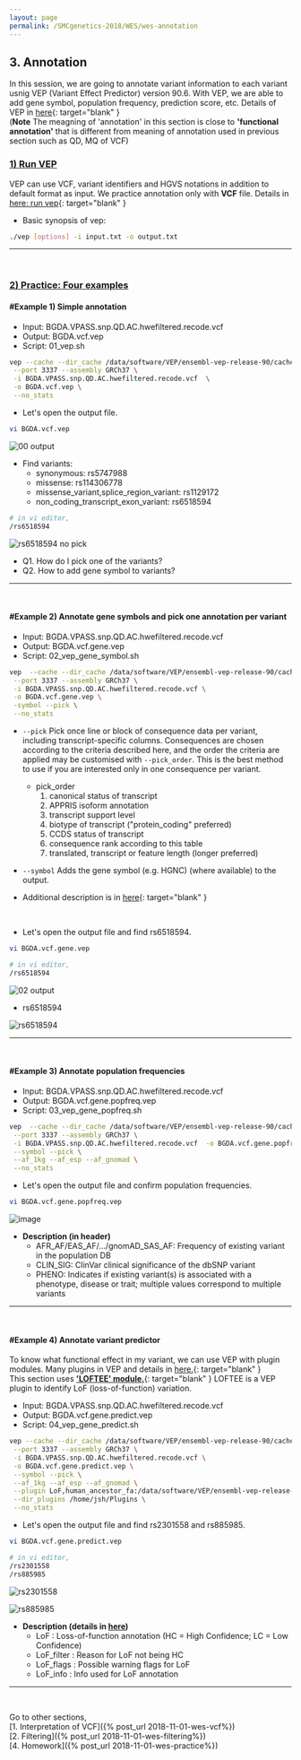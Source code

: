 ```yaml
---
layout: page
permalink: /SMCgenetics-2018/WES/wes-annotation
---
```


## **3. Annotation**

In this session, we are going to annotate variant information to each variant usnig VEP (Variant Effect Predictor) version 90.6. With VEP, we are able to add gene symbol, population frequency, prediction score, etc. Details of VEP in [here](http://asia.ensembl.org/info/docs/tools/vep/index.html){: target="blank" }    
(**Note** The meagning of 'annotation' in this section is close to **'functional annotation'** that is different from meaning of annotation used in previous section such as QD, MQ of VCF)


### **<u>1) Run VEP</u>**  
  
VEP can use VCF, variant identifiers and HGVS notations in addition to default format as input. We practice annotation only with **VCF** file. Details in [here: run vep](http://asia.ensembl.org/info/docs/tools/vep/script/vep_options.html){: target="blank" }

- Basic synopsis of vep:

```bash
./vep [options] -i input.txt -o output.txt
```

---
<br>

### **<u>2) Practice: Four examples</u>**

#### **#Example 1) Simple annotation**

- Input: BGDA.VPASS.snp.QD.AC.hwefiltered.recode.vcf
- Output: BGDA.vcf.vep
- Script: 01_vep.sh

```bash
vep --cache --dir_cache /data/software/VEP/ensembl-vep-release-90/cache \
 --port 3337 --assembly GRCh37 \
 -i BGDA.VPASS.snp.QD.AC.hwefiltered.recode.vcf  \
 -o BGDA.vcf.vep \
 --no_stats
```

- Let's open the output file.

```bash
vi BGDA.vcf.vep
```

![00 output](https://user-images.githubusercontent.com/26876362/48534518-b8315700-e8eb-11e8-9f44-82271ec07265.png)


- Find variants:  
	- synonymous: rs5747988
	- missense: rs114306778
	- missense_variant,splice_region_variant: rs1129172
	- non_coding_transcript_exon_variant: rs6518594

```bash
# in vi editor,
/rs6518594 
```

![rs6518594 no pick](https://user-images.githubusercontent.com/26876362/48600124-fbec9500-e9ad-11e8-966c-995301deebda.png)

- Q1. How do I pick one of the variants? 
- Q2. How to add gene symbol to variants?

---
<br>

#### **#Example 2) Annotate gene symbols and pick one annotation per variant**

- Input: BGDA.VPASS.snp.QD.AC.hwefiltered.recode.vcf
- Output: BGDA.vcf.gene.vep
- Script: 02_vep_gene_symbol.sh  

```bash
vep  --cache --dir_cache /data/software/VEP/ensembl-vep-release-90/cache \
 --port 3337 --assembly GRCh37 \
 -i BGDA.VPASS.snp.QD.AC.hwefiltered.recode.vcf \
 -o BGDA.vcf.gene.vep \
 -symbol --pick \
 --no_stats
```
  
  - ```--pick``` Pick once line or block of consequence data per variant, including transcript-specific columns. Consequences are chosen according to the criteria described here, and the order the criteria are applied may be customised with ```--pick_order```. This is the best method to use if you are interested only in one consequence per variant.  
	- pick_order
		1. canonical status of transcript
		2. APPRIS isoform annotation
		3. transcript support level
		4. biotype of transcript ("protein_coding" preferred)
		5. CCDS status of transcript
		6. consequence rank according to this table
		7. translated, transcript or feature length (longer preferred)

  - ```--symbol``` Adds the gene symbol (e.g. HGNC) (where available) to the output.  
  - Additional description is in [here](http://asia.ensembl.org/info/docs/tools/vep/script/vep_options.html#output){: target="blank" } 
<br>

- Let's open the output file and find rs6518594.  

```bash
vi BGDA.vcf.gene.vep

# in vi editor,
/rs6518594 
```

![02 output](https://user-images.githubusercontent.com/26876362/48600220-656ca380-e9ae-11e8-8502-c965a168b82f.png)

- rs6518594 

![rs6518594](https://user-images.githubusercontent.com/26876362/48600174-33f3d800-e9ae-11e8-9792-aa102fdf3e09.png)

---
<br>

#### **#Example 3) Annotate population frequencies**

- Input: BGDA.VPASS.snp.QD.AC.hwefiltered.recode.vcf
- Output: BGDA.vcf.gene.popfreq.vep
- Script: 03_vep_gene_popfreq.sh  

```bash
vep  --cache --dir_cache /data/software/VEP/ensembl-vep-release-90/cache \
 --port 3337 --assembly GRCh37 \
 -i BGDA.VPASS.snp.QD.AC.hwefiltered.recode.vcf  -o BGDA.vcf.gene.popfreq.vep \
 --symbol --pick \
 --af_1kg --af_esp --af_gnomad \
 --no_stats
```

- Let's open the output file and confirm population frequencies.   

```bash
vi BGDA.vcf.gene.popfreq.vep
```   
![image](https://user-images.githubusercontent.com/26876362/48600414-0f4c3000-e9af-11e8-8aef-46f8c219c0c6.png)

- **Description (in header)**
	- AFR_AF/EAS_AF/.../gnomAD_SAS_AF: Frequency of existing variant in the population DB
	- CLIN_SIG: ClinVar clinical significance of the dbSNP variant
	- PHENO: Indicates if existing variant(s) is associated with a phenotype, disease or trait; multiple values correspond to multiple variants

---
<br>

#### **#Example 4) Annotate variant predictor**

To know what functional effect in my variant, we can use VEP with plugin modules. Many plugins in VEP and details in [here.](https://github.com/Ensembl/VEP_plugins){: target="blank" }  
This section uses [**'LOFTEE' module.**](https://github.com/konradjk/loftee){: target="blank" }  LOFTEE is a VEP plugin to identify LoF (loss-of-function) variation.


- Input: BGDA.VPASS.snp.QD.AC.hwefiltered.recode.vcf
- Output: BGDA.vcf.gene.predict.vep
- Script: 04_vep_gene_predict.sh

```bash
vep --cache --dir_cache /data/software/VEP/ensembl-vep-release-90/cache \
 --port 3337 --assembly GRCh37 \
 -i BGDA.VPASS.snp.QD.AC.hwefiltered.recode.vcf \
 -o BGDA.vcf.gene.predict.vep \
 --symbol --pick \
 --af_1kg --af_esp --af_gnomad \
 --plugin LoF,human_ancestor_fa:/data/software/VEP/ensembl-vep-release-90/cache/Plugins/LoF/human_ancestor.fa \
 --dir_plugins /home/jsh/Plugins \
 --no_stats
```

- Let's open the output file and find rs2301558 and rs885985.

```bash
vi BGDA.vcf.gene.predict.vep

# in vi editor,
/rs2301558
/rs885985
```   

![rs2301558](https://user-images.githubusercontent.com/26876362/48600588-d9f41200-e9af-11e8-9982-1ce72adde37b.png)

![rs885985](https://user-images.githubusercontent.com/26876362/48600618-f001d280-e9af-11e8-959b-b6f21cfcf221.png)

- **Description (details in [here](https://github.com/konradjk/loftee))**  
	- LoF : Loss-of-function annotation (HC = High Confidence; LC = Low Confidence)
	- LoF_filter : Reason for LoF not being HC
	- LoF_flags : Possible warning flags for LoF
	- LoF_info : Info used for LoF annotation

---
<br>

Go to other sections,  
[1. Interpretation of VCF]({% post_url 2018-11-01-wes-vcf%})  
[2. Filtering]({% post_url 2018-11-01-wes-filtering%})  
[4. Homework]({% post_url 2018-11-01-wes-practice%})  


